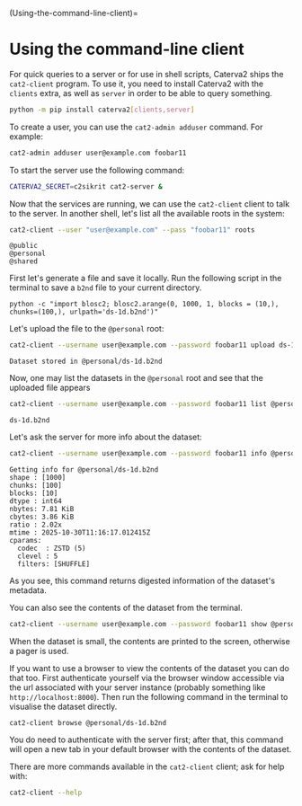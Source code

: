 (Using-the-command-line-client)=
# Using the command-line client

For quick queries to a server or for use in shell scripts, Caterva2 ships the `cat2-client` program.  To use it, you need to install Caterva2 with the `clients` extra, as well as `server` in order to be able to query something.

```sh
python -m pip install caterva2[clients,server]
```

To create a user, you can use the `cat2-admin adduser` command. For example:

```sh
cat2-admin adduser user@example.com foobar11
```

To start the server use the following command:
```sh
CATERVA2_SECRET=c2sikrit cat2-server &
```

Now that the services are running, we can use the `cat2-client` client to talk
to the server. In another shell, let's list all the available roots in the system:

```sh
cat2-client --user "user@example.com" --pass "foobar11" roots
```

```
@public
@personal
@shared
```

First let's generate a file and save it locally. Run the following script in the terminal to save a `b2nd` file to your current directory.
```
python -c "import blosc2; blosc2.arange(0, 1000, 1, blocks = (10,), chunks=(100,), urlpath='ds-1d.b2nd')"
```

Let's upload the file to the `@personal` root:

```sh
cat2-client --username user@example.com --password foobar11 upload ds-1d.b2nd @personal/ds-1d.b2nd
```

```
Dataset stored in @personal/ds-1d.b2nd
```

Now, one may list the datasets in the `@personal` root and see that the uploaded file appears

```sh
cat2-client --username user@example.com --password foobar11 list @personal
```

```
ds-1d.b2nd
```

Let's ask the server for more info about the dataset:

```sh
cat2-client --username user@example.com --password foobar11 info @personal/ds-1d.b2nd
```

```
Getting info for @personal/ds-1d.b2nd
shape : [1000]
chunks: [100]
blocks: [10]
dtype : int64
nbytes: 7.81 KiB
cbytes: 3.86 KiB
ratio : 2.02x
mtime : 2025-10-30T11:16:17.012415Z
cparams:
  codec  : ZSTD (5)
  clevel : 5
  filters: [SHUFFLE]
```

As you see, this command returns digested information of the dataset's metadata.

You can also see the contents of the dataset from the terminal.

```sh
cat2-client --username user@example.com --password foobar11 show @personal/ds-1d.b2nd
```

When the dataset is small, the contents are printed to the screen, otherwise a pager is used.

If you want to use a browser to view the contents of the dataset you can do that too. First authenticate yourself via the browser window accessible via the url associated with your server instance (probably something like `http://localhost:8000`). Then run the following command in the terminal to visualise the dataset directly.

```shell
cat2-client browse @personal/ds-1d.b2nd
```

You do need to authenticate with the server first; after that, this command will open a new tab in your default browser with the contents of the dataset.

There are more commands available in the `cat2-client` client; ask for help with:

```sh
cat2-client --help
```
